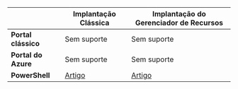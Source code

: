 | | **Implantação Clássica** | **Implantação do Gerenciador de Recursos** |
|----------------------------------------|-------------|----------------------|
| **Portal clássico** | Sem suporte | Sem suporte |
| **Portal do Azure** | Sem suporte | Sem suporte |
| **PowerShell** | [Artigo](../articles/vpn-gateway/vpn-gateway-about-forced-tunneling.md) | [Artigo](../articles/vpn-gateway/vpn-gateway-forced-tunneling-rm.md) |
 